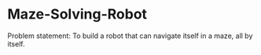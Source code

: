 # Maze-Solving-Robot

Problem statement: To build a robot that can navigate itself in a maze, all by itself.
